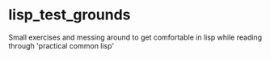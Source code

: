 # lisp_test_grounds
Small exercises and messing around to get comfortable in lisp while reading through 'practical common lisp'
